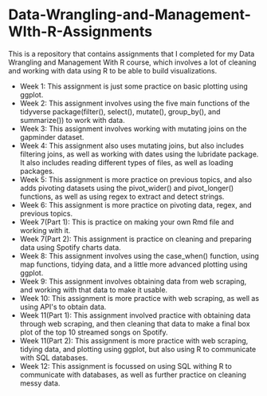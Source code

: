 # Data-Wrangling-and-Management-WIth-R-Assignments
This is a repository that contains assignments that I completed for my Data Wrangling and Management With R course, which involves a lot of cleaning and working with data using R to be able to build visualizations.

- Week 1: This assignment is just some practice on basic plotting using ggplot. 
- Week 2: This assignment involves using the five main functions of the tidyverse package(filter(), select(), mutate(), group_by(), and summarize()) to work with data. 
- Week 3: This assignment involves working with mutating joins on the gapminder dataset.
- Week 4: This assignment also uses mutating joins, but also includes filtering joins, as well as working with dates using the lubridate package. It also includes reading different types of files, as well as loading packages. 
- Week 5: This assignment is more practice on previous topics, and also adds pivoting datasets using the pivot_wider() and pivot_longer() functions, as well as using regex to extract and detect strings. 
- Week 6: This assignment is more practice on pivoting data, regex, and previous topics. 
- Week 7(Part 1): This is practice on making your own Rmd file and working with it. 
- Week 7(Part 2): This assignment is practice on cleaning and preparing data using Spotify charts data. 
- Week 8: This assignment involves using the case_when() function, using map functions, tidying data, and a little more advanced plotting using ggplot.
- Week 9: This assignment involves obtaining data from web scraping, and working with that data to make it usable. 
- Week 10: This assignment is more practice with web scraping, as well as using API's to obtain data. 
- Week 11(Part 1): This assignment involved practice with obtaining data through web scraping, and then cleaning that data to make a final box plot of the top 10 streamed songs on Spotify.
- Week 11(Part 2): This assignment is more practice with web scraping, tidying data, and plotting using ggplot, but also using R to communicate with SQL databases. 
- Week 12: This assignment is focussed on using SQL withing R to communicate with databases, as well as further practice on cleaning messy data. 
